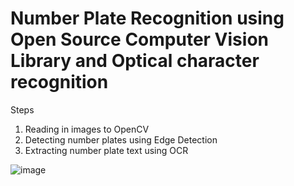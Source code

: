 # Number Plate Recognition using Open Source Computer Vision Library and Optical character recognition

Steps
1. Reading in images to OpenCV
2. Detecting number plates using Edge Detection
3. Extracting number plate text using OCR

![image](https://user-images.githubusercontent.com/92395503/172066299-f971dd5d-72a1-4cde-8e15-51d431eaee23.png)

